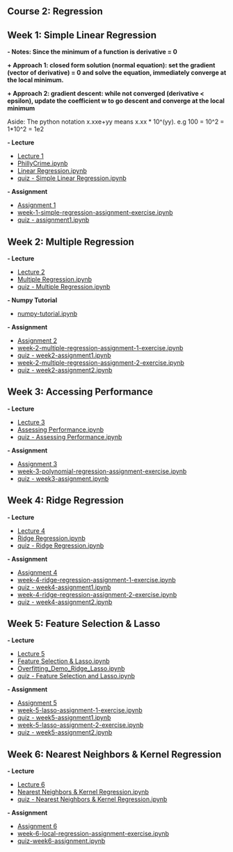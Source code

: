 Course 2: Regression
---

## Week 1: Simple Linear Regression

**- Notes: Since the minimum of a function is derivative = 0**

**+ Approach 1: closed form solution (normal equation): set the gradient (vector of derivative) = 0 and solve the equation, immediately converge at the local minimum.**

**+ Approach 2: gradient descent: while not converged (derivative &lt; epsilon), update the coefficient w to go descent and converge at the local minimum**

Aside: The python notation x.xxe+yy means x.xx * 10^(yy). e.g 100 = 10^2 = 1*10^2 = 1e2

**- Lecture**

- [Lecture 1](https://github.com/tuanvu216/coursera-university-of-washington/tree/master/machine_learning/2_regression/lecture/week1)
- [PhillyCrime.ipynb](http://nbviewer.jupyter.org/github/tuanvu216/coursera-university-of-washington/blob/master/machine_learning/2_regression/lecture/week1/PhillyCrime.ipynb)
- [Linear Regression.ipynb](http://nbviewer.jupyter.org/github/tuanvu216/coursera-university-of-washington/blob/master/machine_learning/2_regression/lecture/week1/Linear%20Regression.ipynb)
- [quiz - Simple Linear Regression.ipynb](http://nbviewer.jupyter.org/github/tuanvu216/coursera-university-of-washington/blob/master/machine_learning/2_regression/lecture/week1/quiz%20-%20Simple%20Linear%20Regression.ipynb)

**- Assignment**

- [Assignment 1](https://github.com/tuanvu216/coursera-university-of-washington/tree/master/machine_learning/2_regression/assignment/week1)
- [week-1-simple-regression-assignment-exercise.ipynb](http://nbviewer.jupyter.org/github/tuanvu216/coursera-university-of-washington/blob/master/machine_learning/2_regression/assignment/week1/week-1-simple-regression-assignment-exercise.ipynb)
- [quiz - assignment1.ipynb](http://nbviewer.jupyter.org/github/tuanvu216/coursera-university-of-washington/blob/master/machine_learning/2_regression/assignment/week1/quiz%20-%20assignment1.ipynb)


## Week 2: Multiple Regression

**- Lecture**

- [Lecture 2](https://github.com/tuanvu216/coursera-university-of-washington/blob/master/machine_learning/2_regression/lecture/week2/week2_multipleregression-annotated.pdf)
- [Multiple Regression.ipynb](http://nbviewer.ipython.org/github/tuanvu216/coursera-university-of-washington/blob/master/machine_learning/2_regression/lecture/week2/Multiple%20Regression.ipynb)
- [quiz - Multiple Regression.ipynb](http://nbviewer.ipython.org/github/tuanvu216/coursera-university-of-washington/blob/master/machine_learning/2_regression/lecture/week2/quiz%20-%20Multiple%20Regression.ipynb)

**- Numpy Tutorial**

- [numpy-tutorial.ipynb](http://nbviewer.ipython.org/github/tuanvu216/coursera-university-of-washington/blob/master/machine_learning/2_regression/assignment/week2/numpy-tutorial.ipynb)

**- Assignment**

- [Assignment 2](https://github.com/tuanvu216/coursera-university-of-washington/tree/master/machine_learning/2_regression/assignment/week2)
- [week-2-multiple-regression-assignment-1-exercise.ipynb](http://nbviewer.ipython.org/github/tuanvu216/coursera-university-of-washington/blob/master/machine_learning/2_regression/assignment/week2/week-2-multiple-regression-assignment-1-exercise.ipynb)
- [quiz - week2-assignment1.ipynb](http://nbviewer.ipython.org/github/tuanvu216/coursera-university-of-washington/blob/master/machine_learning/2_regression/assignment/week2/quiz%20-%20week2-assignment1.ipynb)
- [week-2-multiple-regression-assignment-2-exercise.ipynb](http://nbviewer.ipython.org/github/tuanvu216/coursera-university-of-washington/blob/master/machine_learning/2_regression/assignment/week2/week-2-multiple-regression-assignment-2-exercise.ipynb)
- [quiz - week2-assignment2.ipynb](http://nbviewer.ipython.org/github/tuanvu216/coursera-university-of-washington/blob/master/machine_learning/2_regression/assignment/week2/quiz%20-%20week2-assignment2.ipynb)


## Week 3: Accessing Performance

**- Lecture**

- [Lecture 3](https://github.com/tuanvu216/coursera-university-of-washington/tree/master/machine_learning/2_regression/lecture/week3)
- [Assessing Performance.ipynb](http://nbviewer.ipython.org/github/tuanvu216/coursera-university-of-washington/blob/master/machine_learning/2_regression/lecture/week3/Assessing%20Performance.ipynb)
- [quiz - Assessing Performance.ipynb](http://nbviewer.ipython.org/github/tuanvu216/coursera-university-of-washington/blob/master/machine_learning/2_regression/lecture/week3/quiz%20-%20Assessing%20Performance.ipynb)

**- Assignment**

- [Assignment 3](https://github.com/tuanvu216/coursera-university-of-washington/tree/master/machine_learning/2_regression/assignment/week3)
- [week-3-polynomial-regression-assignment-exercise.ipynb](http://nbviewer.ipython.org/github/tuanvu216/coursera-university-of-washington/blob/master/machine_learning/2_regression/assignment/week3/week-3-polynomial-regression-assignment-exercise.ipynb)
- [quiz - week3-assignment.ipynb](http://nbviewer.ipython.org/github/tuanvu216/coursera-university-of-washington/blob/master/machine_learning/2_regression/assignment/week3/quiz%20-%20week3-assignment.ipynb)


## Week 4: Ridge Regression

**- Lecture**

- [Lecture 4](https://github.com/tuanvu216/coursera-university-of-washington/tree/master/machine_learning/2_regression/lecture/week4)
- [Ridge Regression.ipynb](http://nbviewer.jupyter.org/github/tuanvu216/coursera-university-of-washington/blob/master/machine_learning/2_regression/lecture/week4/Ridge%20Regression.ipynb)
- [quiz - Ridge Regression.ipynb](http://nbviewer.jupyter.org/github/tuanvu216/coursera-university-of-washington/blob/master/machine_learning/2_regression/lecture/week4/quiz%20-%20Ridge%20Regression.ipynb)

**- Assignment**

- [Assignment 4](https://github.com/tuanvu216/coursera-university-of-washington/tree/master/machine_learning/2_regression/assignment/week4)
- [week-4-ridge-regression-assignment-1-exercise.ipynb](http://nbviewer.jupyter.org/github/tuanvu216/coursera-university-of-washington/blob/master/machine_learning/2_regression/assignment/week4/week-4-ridge-regression-assignment-1-exercise.ipynb)
- [quiz - week4-assignment1.ipynb](http://nbviewer.jupyter.org/github/tuanvu216/coursera-university-of-washington/blob/master/machine_learning/2_regression/assignment/week4/quiz%20-%20week4-assignment1.ipynb)
- [week-4-ridge-regression-assignment-2-exercise.ipynb](http://nbviewer.jupyter.org/github/tuanvu216/coursera-university-of-washington/blob/master/machine_learning/2_regression/assignment/week4/week-4-ridge-regression-assignment-2-exercise.ipynb)
- [quiz - week4-assignment2.ipynb](http://nbviewer.jupyter.org/github/tuanvu216/coursera-university-of-washington/blob/master/machine_learning/2_regression/assignment/week4/quiz%20-%20week4-assignment2.ipynb)


## Week 5: Feature Selection & Lasso

**- Lecture**

- [Lecture 5](https://github.com/tuanvu216/coursera-university-of-washington/tree/master/machine_learning/2_regression/lecture/week5)
- [Feature Selection & Lasso.ipynb](http://nbviewer.jupyter.org/github/tuanvu216/coursera-university-of-washington/blob/master/machine_learning/2_regression/lecture/week5/Feature%20Selection%20%26%20Lasso.ipynb)
- [Overfitting_Demo_Ridge_Lasso.ipynb](http://nbviewer.jupyter.org/github/tuanvu216/coursera-university-of-washington/blob/master/machine_learning/2_regression/lecture/week5/Overfitting_Demo_Ridge_Lasso.ipynb)
- [quiz - Feature Selection and Lasso.ipynb](http://nbviewer.jupyter.org/github/tuanvu216/coursera-university-of-washington/blob/master/machine_learning/2_regression/lecture/week5/quiz%20-%20Feature%20Selection%20and%20Lasso.ipynb)

**- Assignment**

- [Assignment 5](https://github.com/tuanvu216/coursera-university-of-washington/tree/master/machine_learning/2_regression/assignment/week5)
- [week-5-lasso-assignment-1-exercise.ipynb](http://nbviewer.jupyter.org/github/tuanvu216/coursera-university-of-washington/blob/master/machine_learning/2_regression/assignment/week5/week-5-lasso-assignment-1-exercise.ipynb)
- [quiz - week5-assignment1.ipynb](http://nbviewer.jupyter.org/github/tuanvu216/coursera-university-of-washington/blob/master/machine_learning/2_regression/assignment/week5/quiz%20-%20week5-assignment1.ipynb)
- [week-5-lasso-assignment-2-exercise.ipynb](http://nbviewer.jupyter.org/github/tuanvu216/coursera-university-of-washington/blob/master/machine_learning/2_regression/assignment/week5/week-5-lasso-assignment-2-exercise.ipynb)
- [quiz - week5-assignment2.ipynb](http://nbviewer.jupyter.org/github/tuanvu216/coursera-university-of-washington/blob/master/machine_learning/2_regression/assignment/week5/quiz%20-%20week5-assignment2.ipynb)


## Week 6: Nearest Neighbors & Kernel Regression

**- Lecture**

- [Lecture 6](https://github.com/tuanvu216/coursera-university-of-washington/tree/master/machine_learning/2_regression/lecture/week6)
- [Nearest Neighbors & Kernel Regression.ipynb](http://nbviewer.jupyter.org/github/tuanvu216/coursera-university-of-washington/blob/master/machine_learning/2_regression/lecture/week6/Nearest%20Neighbors%20%26%20Kernel%20Regression.ipynb)
- [quiz - Nearest Neighbors & Kernel Regression.ipynb](http://nbviewer.jupyter.org/github/tuanvu216/coursera-university-of-washington/blob/master/machine_learning/2_regression/lecture/week6/quiz%20-%20Nearest%20Neighbors%20%26%20Kernel%20Regression.ipynb)

**- Assignment**

- [Assignment 6](https://github.com/tuanvu216/coursera-university-of-washington/tree/master/machine_learning/2_regression/assignment/week6)
- [week-6-local-regression-assignment-exercise.ipynb](http://nbviewer.jupyter.org/github/tuanvu216/coursera-university-of-washington/blob/master/machine_learning/2_regression/assignment/week6/week-6-local-regression-assignment-exercise.ipynb)
- [quiz-week6-assignment.ipynb](http://nbviewer.jupyter.org/github/tuanvu216/coursera-university-of-washington/blob/master/machine_learning/2_regression/assignment/week6/quiz-week6-assignment.ipynb)